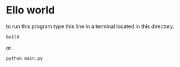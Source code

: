 # Ello world

to run this program type this line in a terminal located in this directory.  
```
build
```
or.  
```
python main.py
```
